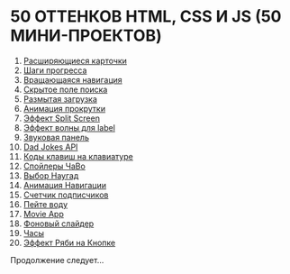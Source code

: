 <h1>50 ОТТЕНКОВ HTML, CSS И JS (50 МИНИ-ПРОЕКТОВ)</h1>
<ol>
	<li><a href="https://vladislavkoronchik.github.io/50-shades-of-html-css-js/expanding-cards">Расширяющиеся карточки</a></li>
	<li><a href="https://vladislavkoronchik.github.io/50-shades-of-html-css-js/progress-steps">Шаги прогресса</a></li>
	<li><a href="https://vladislavkoronchik.github.io/50-shades-of-html-css-js/rotating-nav-animation">Вращающаяся навигация</a></li>
	<li><a href="https://vladislavkoronchik.github.io/50-shades-of-html-css-js/hidden-search">Скрытое поле поиска</a></li>
	<li><a href="https://vladislavkoronchik.github.io/50-shades-of-html-css-js/blurry-loading">Размытая загрузка</a></li>
	<li><a href="https://vladislavkoronchik.github.io/50-shades-of-html-css-js/scroll-animation">Анимация прокрутки</a></li>
	<li><a href="https://vladislavkoronchik.github.io/50-shades-of-html-css-js/split-screen-effect">Эффект Split Screen</a></li>
	<li><a href="https://vladislavkoronchik.github.io/50-shades-of-html-css-js/label-wave-effect">Эффект волны для label</a></li>
	<li><a href="https://vladislavkoronchik.github.io/50-shades-of-html-css-js/sound-board">Звуковая панель</a></li>
	<li><a href="https://vladislavkoronchik.github.io/50-shades-of-html-css-js/dad-jokes">Dad Jokes API</a></li>
	<li><a href="https://vladislavkoronchik.github.io/50-shades-of-html-css-js/event-keycodes">Коды клавиш на клавиатуре</a></li>
	<li><a href="https://vladislavkoronchik.github.io/50-shades-of-html-css-js/faq-spoilers">Спойлеры ЧаВо</a></li>
	<li><a href="https://vladislavkoronchik.github.io/50-shades-of-html-css-js/random-choice-picker">Выбор Наугад</a></li>
	<li><a href="https://vladislavkoronchik.github.io/50-shades-of-html-css-js/animated-navigation">Анимация Навигации</a></li>
	<li><a href="https://vladislavkoronchik.github.io/50-shades-of-html-css-js/incrementing-counter">Счетчик подписчиков</a></li>
	<li><a href="https://vladislavkoronchik.github.io/50-shades-of-html-css-js/drink-water">Пейте воду</a></li>
	<li><a href="https://vladislavkoronchik.github.io/50-shades-of-html-css-js/movie-app">Movie App</a></li>
	<li><a href="https://vladislavkoronchik.github.io/50-shades-of-html-css-js/background-slider">Фоновый слайдер</a></li>
	<li><a href="https://vladislavkoronchik.github.io/50-shades-of-html-css-js/theme-clock">Часы</a></li>
	<li><a href="https://vladislavkoronchik.github.io/50-shades-of-html-css-js/button-ripple-effect">Эффект Ряби на Кнопке</a></li>
</ol>
<p>Продолжение следует...</p>
